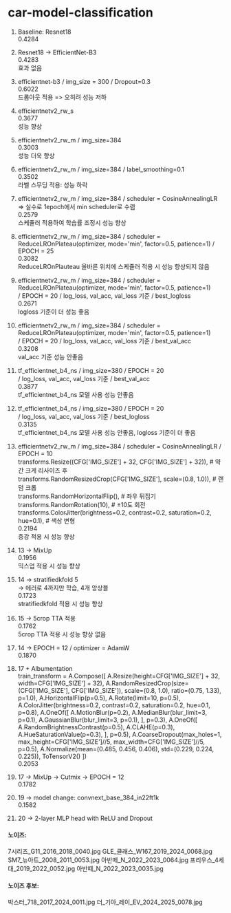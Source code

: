 # car-model-classification

1. Baseline: Resnet18  
   0.4284

2. Resnet18 -> EfficientNet-B3  
   0.4283  
   효과 없음

3. efficientnet-b3 / img_size = 300 / Dropout=0.3  
   0.6022  
   드롭아웃 적용 => 오히려 성능 저하

4. efficientnetv2_rw_s  
   0.3677  
   성능 향상

5. efficientnetv2_rw_m / img_size=384  
   0.3003   
   성능 더욱 향상

6. efficientnetv2_rw_m / img_size=384 / label_smoothing=0.1  
    0.3502   
    라벨 스무딩 적용: 성능 하락

7. efficientnetv2_rw_m / img_size=384 / scheduler = CosineAnnealingLR => 실수로 1epoch에서 min scheduler로 수렴  
    0.2579   
    스케쥴러 적용하여 학습률 조정시 성능 향상

8. efficientnetv2_rw_m / img_size=384 / scheduler = ReduceLROnPlateau(optimizer, mode='min', factor=0.5, patience=1) / EPOCH = 25  
    0.3082   
    ReduceLROnPlauteau 올바른 위치에 스케쥴러 적용 시 성능 향상되지 않음

9. efficientnetv2_rw_m / img_size=384 / scheduler = ReduceLROnPlateau(optimizer, mode='min', factor=0.5, patience=1)  
    / EPOCH = 20 / log_loss, val_acc, val_loss 기준 / best_logloss  
    0.2671   
    logloss 기준이 더 성능 좋음

10. efficientnetv2_rw_m / img_size=384 / scheduler = ReduceLROnPlateau(optimizer, mode='min', factor=0.5, patience=1)  
    / EPOCH = 20 / log_loss, val_acc, val_loss 기준 / best_val_acc  
    0.3208   
    val_acc 기준 성능 안좋음

11. tf_efficientnet_b4_ns / img_size=380 / EPOCH = 20  
    / log_loss, val_acc, val_loss 기준 / best_val_acc  
    0.3877   
    tf_efficientnet_b4_ns 모델 사용 성능 안좋음

12. tf_efficientnet_b4_ns / img_size=380 / EPOCH = 20  
    / log_loss, val_acc, val_loss 기준 / best_logloss  
    0.3135   
    tf_efficientnet_b4_ns 모델 사용 성능 안좋음, logloss 기준이 더 좋음

13. efficientnetv2_rw_m / img_size=384 / scheduler = CosineAnnealingLR / EPOCH = 10  
    transforms.Resize((CFG['IMG_SIZE'] + 32, CFG['IMG_SIZE'] + 32)),  # 약간 크게 리사이즈 후  
    transforms.RandomResizedCrop(CFG['IMG_SIZE'], scale=(0.8, 1.0)),  # 랜덤 크롭  
    transforms.RandomHorizontalFlip(),                                # 좌우 뒤집기  
    transforms.RandomRotation(10),                                    # ±10도 회전  
    transforms.ColorJitter(brightness=0.2, contrast=0.2, saturation=0.2, hue=0.1),  # 색상 변형  
    0.2194   
    증강 적용 시 성능 향상

14. 13 -> MixUp  
    0.1956   
    믹스업 적용 시 성능 향상

15. 14 -> stratifiedkfold 5  
    -> 에러로 4까지만 학습, 4개 앙상블  
    0.1723   
    stratifiedkfold 적용 시 성능 향상

16. 15 -> 5crop TTA 적용  
    0.1762   
    5crop TTA 적용 시 성능 향상 없음

17. 14 -> EPOCH = 12 / optimizer = AdamW   
    0.1870

18. 17 + Albumentation   
    train_transform = A.Compose([
    A.Resize(height=CFG['IMG_SIZE'] + 32, width=CFG['IMG_SIZE'] + 32),
    A.RandomResizedCrop(size=(CFG['IMG_SIZE'], CFG['IMG_SIZE']),
                        scale=(0.8, 1.0), ratio=(0.75, 1.33), p=1.0),
    A.HorizontalFlip(p=0.5),
    A.Rotate(limit=10, p=0.5),
    A.ColorJitter(brightness=0.2, contrast=0.2, saturation=0.2, hue=0.1, p=0.8),
    A.OneOf([
        A.MotionBlur(p=0.2),
        A.MedianBlur(blur_limit=3, p=0.1),
        A.GaussianBlur(blur_limit=3, p=0.1),
    ], p=0.3),
    A.OneOf([
        A.RandomBrightnessContrast(p=0.5),
        A.CLAHE(p=0.3),
        A.HueSaturationValue(p=0.3),
    ], p=0.5),
    A.CoarseDropout(max_holes=1, max_height=CFG['IMG_SIZE']//5, max_width=CFG['IMG_SIZE']//5, p=0.5),
    A.Normalize(mean=(0.485, 0.456, 0.406),
                std=(0.229, 0.224, 0.225)),
    ToTensorV2()
])   
   0.2053

19. 17 -> MixUp -> Cutmix -> EPOCH = 12   
    0.1782   

20. 19 -> model change: convnext_base_384_in22ft1k   
    0.1582
21. 20 -> 2-layer MLP head with ReLU and Dropout

#### 노이즈:
7시리즈_G11_2016_2018_0040.jpg
GLE_클래스_W167_2019_2024_0068.jpg
SM7_뉴아트_2008_2011_0053.jpg
아반떼_N_2022_2023_0064.jpg
프리우스_4세대_2019_2022_0052.jpg
아반떼_N_2022_2023_0035.jpg

#### 노이즈 후보:
박스터_718_2017_2024_0011.jpg
더_기아_레이_EV_2024_2025_0078.jpg
